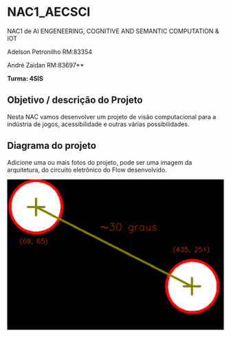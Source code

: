 # NAC1_AECSCI
NAC1 de AI ENGENEERING, COGNITIVE AND SEMANTIC COMPUTATION &amp; IOT

Adelson Petronilho RM:83354

André Zaidan RM:83697** 

**Turma: 4SIS**

## Objetivo / descrição do Projeto

Nesta NAC vamos desenvolver um projeto de visão computacional para a indústria de jogos, acessibilidade e outras várias possibilidades.

## Diagrama do projeto

Adicione uma ou mais fotos do projeto, pode ser uma imagem da arquitetura, do circuito eletrônico do Flow desenvolvido. 

<img src="/imagem.png" width="550">


